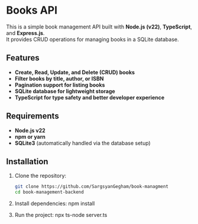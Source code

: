 # Books API

This is a simple book management API built with **Node.js (v22)**, **TypeScript**, and **Express.js**.  
It provides CRUD operations for managing books in a SQLite database.

## Features

- **Create, Read, Update, and Delete (CRUD) books**
- **Filter books by title, author, or ISBN**
- **Pagination support for listing books**
- **SQLite database for lightweight storage**
- **TypeScript for type safety and better developer experience**

## Requirements

- **Node.js v22**
- **npm or yarn**
- **SQLite3** (automatically handled via the database setup)

## Installation

1. Clone the repository:
   ```sh
   git clone https://github.com/SargsyanGegham/book-managment
   cd book-management-backend

2. Install dependencies:
    npm install

3. Run the project:
    npx ts-node server.ts
